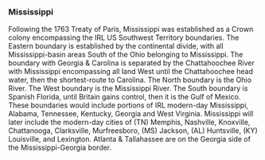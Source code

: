 ### Mississippi

Following the 1763 Treaty of Paris, Mississippi was established as a Crown colony encompassing the IRL US Southwest Territory boundaries. The Eastern boundary is established by the continental divide, with all Mississippi-basin areas South of the Ohio belonging to Mississippi. The boundary with Georgia & Carolina is separated by the Chattahoochee River with Mississippi encompassing all land West until the Chattahoochee head water, then the shortest-route to Carolina. The North boundary is the Ohio River. The West boundary is the Mississippi River. The South boundary is Spanish Florida, until Britain gains control, then it is the Gulf of Mexico. These boundaries would include portions of IRL modern-day Mississippi, Alabama, Tennessee, Kentucky, Georgia and West Virginia. Mississippi will later include the modern-day cities of (TN) Memphis, Nashville, Knoxville, Chattanooga, Clarksville, Murfreesboro, (MS) Jackson, (AL) Huntsville, (KY) Louisville, and Lexington. Atlanta & Tallahassee are on the Georgia side of the Mississippi-Georgia border.
